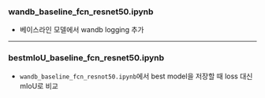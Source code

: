### wandb_baseline_fcn_resnet50.ipynb
- 베이스라인 모델에서 wandb logging 추가

---

### bestmIoU_baseline_fcn_resnet50.ipynb
- ```wandb_baseline_fcn_resnot50.ipynb```에서 best model을 저장할 때 loss 대신 mIoU로 비교